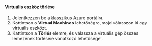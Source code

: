 #### <a name="to-delete-a-virtual-device"></a>Virtuális eszköz törlése

1. Jelentkezzen be a klasszikus Azure portálra.
2. Kattintson a **Virtual Machines** lehetőségre, majd válasszon ki egy virtuális eszközt.
3. Kattintson a **Törlés** elemre, és válassza a virtuális gép összes lemezének törlésére vonatkozó lehetőséget.

